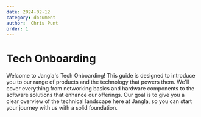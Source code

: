 ```yaml
---
date: 2024-02-12
category: document
author:  Chris Punt
order: 1
---
```


# Tech Onboarding
Welcome to Jangla's Tech Onboarding! This guide is designed to introduce you to our range of products and the technology that powers them. We'll cover everything from networking basics and hardware components to the software solutions that enhance our offerings. Our goal is to give you a clear overview of the technical landscape here at Jangla, so you can start your journey with us with a solid foundation.